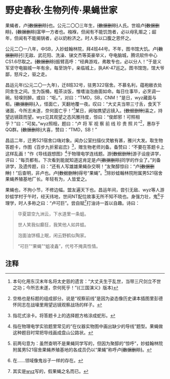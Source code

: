 # 野史春秋·生物列传·果蝇世家

果蝇者，卢<span class="heimu">~~[数据删除]~~</span>也。公元二〇〇三年生，<span class="heimu">~~[数据删除]~~</span>人氏。世祖卢<span class="heimu">~~[数据删除]~~</span>，<span class="heimu">~~[数据删除]~~</span>富甲一方者也。襁褓，但闻有不能饥饱者，必以母乳赈之；龆年，但闻有不能揭锅者，必以奶粉济之。时人多以口腹之恩怀之。

公元二〇一八年，中<span class="heimu">SB</span>，入妙蛙翰林院，拜4班44号。不年，图书馆大饥。卢<span class="heimu">~~[数据删除]~~</span>引无敌、武花阳、洗澡、锑文杰等英豪举义，夺电脑城，腾讯软件中心CS1.6尽取之。<span class="heimu">~~[数据删除]~~</span>振臂高呼：“经典游戏，弗敢专也，必以分人！”于是义军坚守电脑城一年有余，每至饷午，亲临城上，执AK-47巡之。图书馆饱，馆大爷鄙，怒斥之，驱之走。

昌运元年(公元二〇一九年)，迁8班32号，驻男322宿舍。不慕名利，蕴袍敝衣处同舍生之间。生为<span class="heimu">饭桶</span>，粗茶淡饭，惟嗜油泡曲面如命。每日仕事毕，必烹调一碗。轻嗅则醉。或曰：“呕。”，对曰：“<span class="heimu">TMD，SB，CNM！</span>”是日，wyz藏面与柜。<span class="heimu">~~[数据删除]~~</span>入，怪面亡，天翻地覆一夜。叹曰：“大丈夫当带三寸舌，食天下诸面，今所志未遂，奈何面亡乎！”[^1]某日，阙咖携望远镜入。<span class="heimu">~~[数据删除]~~</span>喜之，持望远镜跂而望。wyz见其观望之态风雅持度，惊曰：“俊郎邪！可照相乎？”曰：“可矣。”wyz照相，题曰：“卢 将 军 视 察 前 线 珍 贵 照 片”[^2]，惠存于QQ群。<span class="heimu">~~[数据删除]~~</span>大喜，赞曰：“<span class="heimu">TMD，SB！</span>”

昌运二年，迁男521宿舍<span class="meihu">口嗨对象</span>。闻办公室扫描仪灵敏有甚，雅兴大发。取生物答题卡，作图《百步九折萦岩峦》[^3]，赠生物老师刘备。备赞曰：“不要在答题卡上这样乱画！”作《导线遐想图》[^4]于物理电学连线题。游<span class="heimu">~~[数据删除]~~</span>游子设座讲学，评曰：“每页都有。下次看到能就知道这肯定是卢<span class="heimu">~~[数据删除]~~</span>同学的作业了。”刘备讲学，及遗传题，曰：“还有人写雄雄果蝇杂交啊！”友聚醇惊曰：“卢<span class="heimu">~~[数据删除]~~</span>！”后查明，非卢也。卢<span class="heimu">~~[数据删除]~~</span>得号“果蝇”。[^5]除妙蛙翰林院附属男521宿舍果蝇养殖基地厂长。年轻有为，人皆爱之。

果蝇也，不拘小节，不修边幅。<span title="基友">盟友</span>遍天下也。昌运年间，尝引无敌、wyz等人游妙蛙学村于午时，经天纬地，世间NT配位故事无所不知不晓也。身强力壮，鬼[^7]于理学，时人多称之曰：“卢可巨”。尝自赋[^8]打油诗一首以自趣。诗曰：

> 华夏碧空九洲云，下水道里一条蛆。
>
> 世人笑我似癫狂，我笑他人如井蛙。
>
> 泡面油饼榻上眠，闲云野鹤似陶家。
>
> “可巨”“果蝇”“蛆凌鑫”，代号不掩真性情。

## 注释

[^1]: 本句化用东汉末年名将太史慈的遗言：“大丈夫生于乱世，当带三尺剑立不世之功；今所志未遂，奈何死乎！”(《三国演义》版本)

[^2]: 空格也是标题的组成部分。说是“视察前线”是因为姿态像历史课本插图里彭德怀同志在战壕里用望远镜观察战场的样子。

[^3]: 指花式涂卡。将答题卡上的选择题方格涂成蛇形。

[^4]: 指在物理电学实验题里常见的“在仪器实物图中画出缺少的导线”题型。果蝇做这种题目时常把导线画成盘山公路状。

[^5]: 前两句意为：虽然查明不是果蝇同学写的，但因为聚醇的“惊呼”，妙蛙翰林院附属男521宿舍果蝇养殖基地的各成员仍以“果蝇”称呼卢<span class="heimu">~~[数据删除]~~</span>。

[^6]: 因为生物的某行为与配位键的形成过程有相似之处，故果蝇的朋友们有时把那个行为和谐作“配位”。

[^7]: 在……领域像鬼谷子一样的存在。

[^8]: 其实是[wyz](https://github.com/wyz-2015)写的，假果蝇之名而已。
